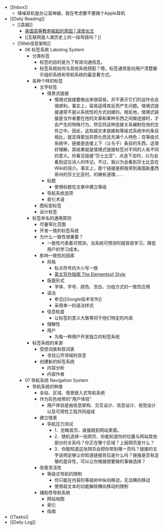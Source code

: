 - [[Inbox]]
	- 降噪耳机是办公室神器，我在考虑要不要搞个Apple耳机
- [[Daily Reading]]
	- [[袁越]]
		- [美国高等教育崛起的原因 | 深度长文](https://gdaily.com/newsdetail-1313.html?from=timeline&isappinstalled=0)
		- [[互联网是人类历史上的一段弯路吗？]]
	- [[Web信息架构]]
		- 06 标签系统 Labeling System
			- 分类标签
				- 标签的目的是为了有效沟通信息。
				- 标签系统如何与其他系统搭配？嗯，标签通常是向用户清楚展示组织系统和导航系统的最显著方式。
			- 各种个样的标签
				- 文字标签
					- 情景式链接
						- 情境式链接要做出来很容易，并不表示它们的运作也会很顺利。事实上，容易适得其反而产生问题。情境式链接通常不是以系统性的方式创建的。相反地，情境式链接是当作者要在他的文章和某种东西之间做连接时，才会产生的特殊行为，然后将这种连接关系编制在他的文件之中。因此，这些超文本链接和等级式系统中的条目相比，就显得更加异质化而且充满个人特色；在等级式系统中，链接是连接上下（父与子）条目的东西，这很好理解。其结果就是情境式链接标签对不同的人有不同的意义。你看见链接“莎士比亚”，点选下去时，以为会看到这位诗人的传记。不过，我以为会看到莎士比亚在Wiki的简介。事实上，那个链接是把我带到美国新墨西哥州的莎士比亚村。的确有道理……
					- 标题
						- 使用标题在文章中建立等级
					- 导航系统选项
					- 索引术语
				- 图标型标签
				- 设计标签
			- 标签命名的通用原则
				- 尽量窄化范围
				- 开发一致的标签系统
				- 为什么一致性很重要？
					- 一致性代表着可预测，当系统可预测时就容易学习，降低用户的学习成本。
				- 影响一致性的因素
					- 风格
						- 标点符号的大小写一致
						- [英文写作指南 The Elementsof Style](https://zh.wikipedia.org/zh-cn/英文写作指南)
					- 版面形式
						- 字体、字号、颜色、空白、分组方式的一致性应用
					- 语法
						- 参见[[Google技术写作]]
						- 采用单一的语法样式
					- 信息粒度
						- 让标签的意义大致等同于他们特定的内涵
					- 理解性
					- 用户
						- 为每一种用户开发独立的标签系统
			- 标签系统的来源
				- 受控词表和叙词表
					- 寻找公开领域的信息
				- 创建新的标签系统
					- 内容分析
					- 内容作者
		- 07 导航系统 Navigation System
			- 导航系统的种类
				- 全站、区域、情景嵌入式导航系统
				- 作为灰色地带的"用户体验"
					- 用户体验是由信息架构、交互设计、信息设计、视觉设计以及可用性工程共同组成
				- 建立情景
					- 导航压力测试
						- 1．忽略首页，直接跳到网站里面。
						- 2．随机选择一张网页，你能知道你的位置与网站其他部分的关系吗？你正在哪个区域？上层网页是什么？
						- 3．你能知道这张网页会把你带到哪一页吗？链接的文字说明足够让你知道链接背后是什么吗？链接是否有足够的差异性，可以让你根据想要做的事做选择？
				- 改善灵活性
					- 等级式导航的限制
						- 你只能在内容的等级树中纵向移动，无法横向移动
						- 使用超文本的功能解除横向移动的限制
				- 辅助性导航系统
					- 网站地图
					- 索引
					- 指南
- [[Tasks]]
- [[Daily Log]]
